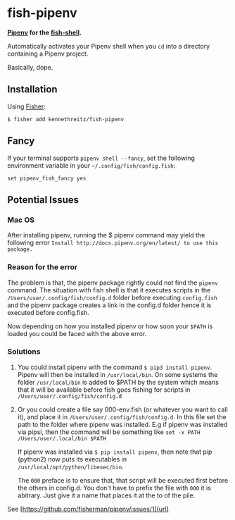 # fish-pipenv

**[Pipenv](http://docs.pipenv.org/en/latest/) for the [fish-shell](https://github.com/fish-shell/fish-shell).**

Automatically activates your Pipenv shell when you `cd` into a directory containing a Pipenv project. 

Basically, dope. 

## Installation

Using [Fisher](https://github.com/jorgebucaran/fisher):

    $ fisher add kennethreitz/fish-pipenv

## Fancy
If your terminal supports `pipenv shell --fancy`, set the following environment variable in your `~/.config/fish/config.fish`:

```fish
set pipenv_fish_fancy yes
```

## Potential Issues
### Mac OS
After installing pipenv, running the $ pipenv command may yield the following error
`Install http://docs.pipenv.org/en/latest/ to use this package.`

### Reason for the error
The problem is that, the pipenv package rightly could not find the `pipenv` command. The situation with 
fish shell is that it executes scripts in the `/Users/user/.config/fish/config.d` folder before 
executing `config.fish` and the pipenv package creates a link in the config.d folder hence it is 
executed before config.fish.

Now depending on how you installed pipenv or how soon your `$PATH` is loaded you could be faced with the
above error.

### Solutions
1. You could install pipenv with the command `$ pip3 install pipenv`. Pipenv will then be installed in
    `/usr/local/bin`. On some systems the folder `/usr/local/bin` is added to $PATH by the system which
    means that it will be available before fish goes fishing for scripts in `/Users/user/.config/fish/config.d`
    
2. Or you could create a file say 000-env.fish (or whatever you want to call it), and place it in 
    `/Users/user/.config/fish/config.d`. In this file set the path to the folder where pipenv was installed. 
    E.g if pipenv was installed via pipsi, then the command will be something like 
    `set -x PATH /Users/user/.local/bin $PATH`
    
    If pipenv was installed via `$ pip install pipenv`, then note that pip (python2) now puts its executables
    in `/usr/local/opt/python/libexec/bin`.
    
    The `000` preface is to ensure that, that script will be executed first before the others in config.d. You
    don't have to prefix the file with `000` it is abitrary. Just give it a name that places it at the to of the
    pile.
    
 See [https://github.com/fisherman/pipenv/issues/1](url)
